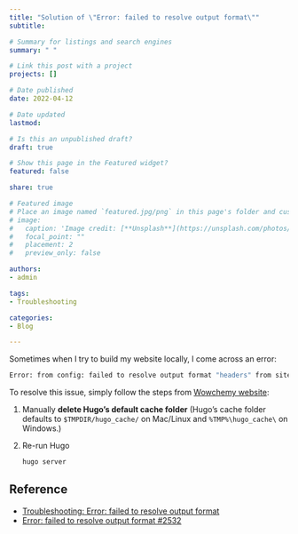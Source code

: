 ```yaml
---
title: "Solution of \"Error: failed to resolve output format\""
subtitle: 

# Summary for listings and search engines
summary: " "

# Link this post with a project
projects: []

# Date published
date: 2022-04-12

# Date updated
lastmod: 

# Is this an unpublished draft?
draft: true

# Show this page in the Featured widget?
featured: false

share: true 

# Featured image
# Place an image named `featured.jpg/png` in this page's folder and customize its options here.
# image:
#   caption: 'Image credit: [**Unsplash**](https://unsplash.com/photos/CpkOjOcXdUY)'
#   focal_point: ""
#   placement: 2
#   preview_only: false

authors:
- admin

tags:
- Troubleshooting

categories:
- Blog

---
```


Sometimes when I try to build my website locally, I come across an error:

```bash
Error: from config: failed to resolve output format "headers" from site config
```

To resolve this issue, simply follow the steps from [Wowchemy website](https://wowchemy.com/docs/hugo-tutorials/troubleshooting/?_x_tr_sl=auto&_x_tr_tl=en&_x_tr_hl=fr&_x_tr_pto=nui#error-failed-to-resolve-output-format):

1. Manually **delete Hugo’s default cache folder** (Hugo’s cache folder defaults to `$TMPDIR/hugo_cache/` on Mac/Linux and `%TMP%\hugo_cache\` on Windows.)

2. Re-run Hugo

   ```bash
   hugo server
   ```

   



## Reference

- [Troubleshooting: Error: failed to resolve output format](https://wowchemy.com/docs/hugo-tutorials/troubleshooting/?_x_tr_sl=auto&_x_tr_tl=en&_x_tr_hl=fr&_x_tr_pto=nui#error-failed-to-resolve-output-format)
- [Error: failed to resolve output format #2532](https://github.com/wowchemy/wowchemy-hugo-themes/discussions/2532)